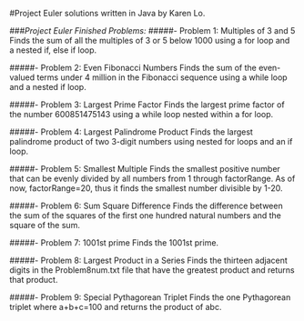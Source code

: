 #Project Euler solutions written in Java by Karen Lo.

###*Project Euler Finished Problems:*
#####- Problem 1: Multiples of 3 and 5
Finds the sum of all the multiples of 3 or 5 below 1000 using a for loop and a nested if, else if loop.

#####- Problem 2: Even Fibonacci Numbers
Finds the sum of  the even-valued terms under 4 million in the Fibonacci sequence using a while loop and a nested if loop.
	
#####- Problem 3: Largest Prime Factor
Finds the largest prime factor of the number 600851475143 using a while loop nested within a for loop.

#####- Problem 4: Largest Palindrome Product
Finds the largest palindrome product of two 3-digit numbers using nested for loops and an if loop.
	
#####- Problem 5: Smallest Multiple
Finds the smallest positive number that can be evenly divided by all numbers from 1 through factorRange. As of now, factorRange=20, thus it finds the smallest number divisible by 1-20.

#####- Problem 6: Sum Square Difference
Finds the difference between the sum of the squares of the first one hundred natural numbers and the square of the sum.
	
#####- Problem 7: 1001st prime
Finds the 1001st prime.
	
#####- Problem 8: Largest Product in a Series
Finds the thirteen adjacent digits in the Problem8num.txt file that have the greatest product and returns that product.
	
#####- Problem 9: Special Pythagorean Triplet
Finds the one Pythagorean triplet where a+b+c=100 and returns the product of abc.